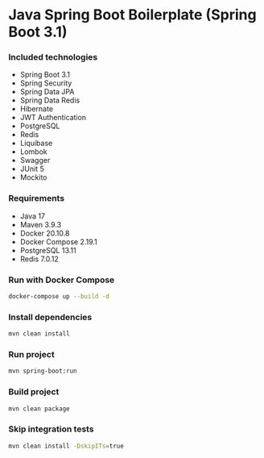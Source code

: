 # Java Spring Boot Boilerplate (Spring Boot 3.1)

### Included technologies
- Spring Boot 3.1
- Spring Security
- Spring Data JPA
- Spring Data Redis
- Hibernate
- JWT Authentication
- PostgreSQL
- Redis
- Liquibase
- Lombok
- Swagger
- JUnit 5
- Mockito

### Requirements
- Java 17
- Maven 3.9.3
- Docker 20.10.8
- Docker Compose 2.19.1
- PostgreSQL 13.11
- Redis 7.0.12

### Run with Docker Compose
```bash
docker-compose up --build -d
```

### Install dependencies
```bash
mvn clean install
```

### Run project
```bash
mvn spring-boot:run 
```

### Build project
```bash
mvn clean package
```

### Skip integration tests
```bash
mvn clean install -DskipITs=true
```
